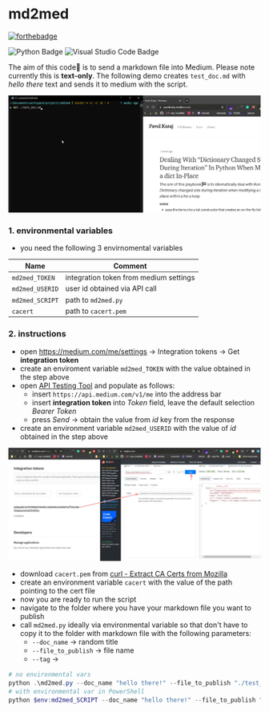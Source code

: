 # md2med
[![forthebadge](https://forthebadge.com/images/badges/just-plain-nasty.svg)](https://forthebadge.com)

![Python Badge](https://img.shields.io/badge/Python-3776AB?logo=python&logoColor=fff&style=flat)
![Visual Studio Code Badge](https://img.shields.io/badge/Visual%20Studio%20Code-007ACC?logo=visualstudiocode&logoColor=fff&style=flat)

The aim of this code🎯 is to send a markdown file into Medium. Please note currently this is **text-only**. The following demo creates `test_doc.md` with _hello there_ text and sends it to medium with the script.  

![](./assets/2021-09-11-339.gif)

### 1. environmental variables
* you need the following 3 envirnomental variables

| Name            | Comment                                |
|-----------------|----------------------------------------|
| `md2med_TOKEN`  | integration token from medium settings |
| `md2med_USERID` | user id obtained via API call          |
| `md2med_SCRIPT` | path to `md2med.py`                    |
| `cacert`        | path to `cacert.pem`                   |

### 2. instructions
* open https://medium.com/me/settings -> Integration tokens -> Get **integration token**
* create an enviroment variable `md2med_TOKEN` with the value obtained in the step above
* open [API Testing Tool](https://reqbin.com/) and populate as follows:
    - insert `https://api.medium.com/v1/me` into the address bar
    - insert **integration token** into _Token_ field, leave the default selection _Bearer Token_ 
    - press _Send_ -> obtain the value from _id_ key from the response
* create an environment variable `md2med_USERID` with the value of _id_ obtained in the step above

![](./assets/img003097.jpg)
 
* download `cacert.pem` from [curl - Extract CA Certs from Mozilla](https://curl.se/docs/caextract.html) 
* create an environment variable `cacert` with the value of the path pointing to the cert file
* now you are ready to run the script 
* navigate to the folder where you have your markdown file you want to publish
* call `md2med.py` ideally via environmental variable so that don't have to copy it to the folder with markdown file with the following parameters:
    - `--doc_name` -> random title
    - `--file_to_publish` -> file name
    - `--tag` ->

```powershell
# no environmental vars
python .\md2med.py --doc_name "hello there!" --file_to_publish "./test_doc.md" --tag "python"
# with environmental var in PowerShell
python $env:md2med_SCRIPT --doc_name "hello there!" --file_to_publish "./test_doc.md" --tag "python"
```